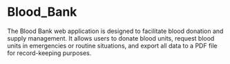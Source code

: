 # Blood_Bank
The Blood Bank web application is designed to facilitate blood donation and supply management. It allows users to donate blood units, request blood units in emergencies or routine situations, and export all data to a PDF file for record-keeping purposes.
